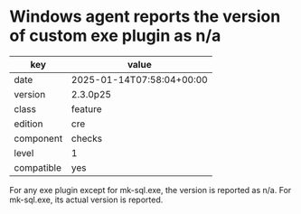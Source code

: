 [//]: # (werk v2)
# Windows agent reports the version of custom exe plugin as n/a

key        | value
---------- | ---
date       | 2025-01-14T07:58:04+00:00
version    | 2.3.0p25
class      | feature
edition    | cre
component  | checks
level      | 1
compatible | yes

For any exe plugin except for mk-sql.exe, the version is reported as n/a. 
For mk-sql.exe, its actual version is reported.
